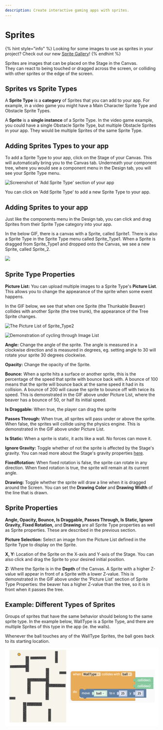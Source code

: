 ```yaml
---
description: Create interactive gaming apps with sprites.
---
```


# Sprites

{% hint style="info" %}
Looking for some images to use as sprites in your project? Check out our new [Sprite Gallery](sprite-gallery.md)!
{% endhint %}

Sprites are images that can be placed on the Stage in the Canvas.   
They can react to being touched or dragged across the screen, or colliding with other sprites or the edge of the screen.

## Sprites vs Sprite Types

A **Sprite Type** is a **category** of Sprites that you can add to your app. For example, in a video game you might have a Main Character Sprite Type and Obstacle Sprite Types. 

A **Sprite** is a **single instance** of a Sprite Type. In the video game example, you could have a single Obstacle Sprite Type, but multiple Obstacle Sprites in your app. They would be multiple Sprites of the same Sprite Type.

## Adding Sprites Types to your app

To add a Sprite Type to your app, click on the Stage of your Canvas. This will automatically bring you to the Canvas tab. Underneath your component tree, where you would see a component menu in the Design tab, you will see your Sprite Type menu.

![Screenshot of &apos;Add Sprite Type&apos; section of your app](.gitbook/assets/spritetypescreenshot.png)

You can click on 'Add Sprite Type' to add a new Sprite Type to your app.

## Adding Sprites to your app

Just like the components menu in the Design tab, you can click and drag Sprites from their Sprite Type category into your app.

In the below GIF, there is a canvas with a Sprite, called Sprite1. There is also a Sprite Type in the Sprite Type menu called Sprite\_Type1. When a Sprite is dragged from Sprite\_Type1 and dropped onto the Canvas, we see a new Sprite, called Sprite\_2.

![](.gitbook/assets/newsprite.gif)

## Sprite Type Properties

**Picture List:** You can upload multiple images to a Sprite Type's **Picture List**. This allows you to change the appearance of the sprite when some event happens.

In the GIF below, we see that when one Sprite \(the Thunkable Beaver\) collides with another Sprite \(the tree trunk\), the appearance of the Tree Sprite changes.

![The Picture List of Sprite\_Type2](.gitbook/assets/spritetype2.png)

![Demonstration of cycling through Image List](.gitbook/assets/imagelist.gif)

**Angle:** Change the angle of the sprite. The angle is measured in a clockwise direction and is measured in degrees, eg. setting angle to 30 will rotate your sprite 30 degrees clockwise.

**Opacity:** Change the opacity of the Sprite.

**Bounce:** When a sprite hits a surface or another sprite, this is the percentage of the speed that sprite with bounce back with. A bounce of 100 means that the sprite will bounce back at the same speed it had in its collision. A bounce of 200 will cause the sprite to bounce off with twice its speed. This is demonstrated in the GIF above under Picture List, where the beaver has a bounce of 50, or half its initial speed.

**Is Draggable:** When true, the player can drag the sprite

**Passes Through:** When true, all sprites will pass under or above the sprite. When false, the sprites will collide using the physics engine. This is demonstrated in the GIF above under Picture List.

**Is Static:** When a sprite is static, it acts like a wall. No forces can move it.

**Ignore Gravity:** Toggle whether of not the sprite is affected by the Stage's gravity. You can read more about the Stage's gravity properties [here](canvas.md#gravity).

**FixedRotation:** When fixed rotation is false, the sprite can rotate in any direction. When fixed rotation is true, the sprite will remain at its current angle.

**Drawing:** Toggle whether the sprite will draw a line when it is dragged around the Screen. You can set the **Drawing Color** and **Drawing Width** of the line that is drawn.

## Sprite Properties

**Angle, Opacity, Bounce, Is Draggable, Passes Through, Is Static, Ignore Gravity, Fixed Rotation,** and **Drawing** are all Sprite Type properties as well as Sprite properties. These are described in the previous section.  

**Picture Selection:** Select an image from the Picture List defined in the Sprite Type to display on the Sprite.

**X, Y:** Location of the Sprite on the X-axis and Y-axis of the Stage. You can also click and drag the Sprite to your desired initial position.

**Z:** Where the Sprite is in the **Depth** of the Canvas. A Sprite with a higher Z-value will appear in front of a Sprite with a lower Z-value. This is demonstrated in the GIF above under the 'Picture List' section of Sprite Type Properties: the beaver has a higher Z-value than the tree, so it is in front when it passes the tree.

## Example: Different Types of Sprites

Groups of sprites that have the same behavior should belong to the same sprite type. In the example below, WallType is a Sprite Type, and there are multiple Sprites of this type in the app \(ie. the walls\). 

Whenever the ball touches any of the WallType Sprites, the ball goes back to its starting location.

![](.gitbook/assets/screen-shot-2019-09-09-at-7.47.21-am.png)

